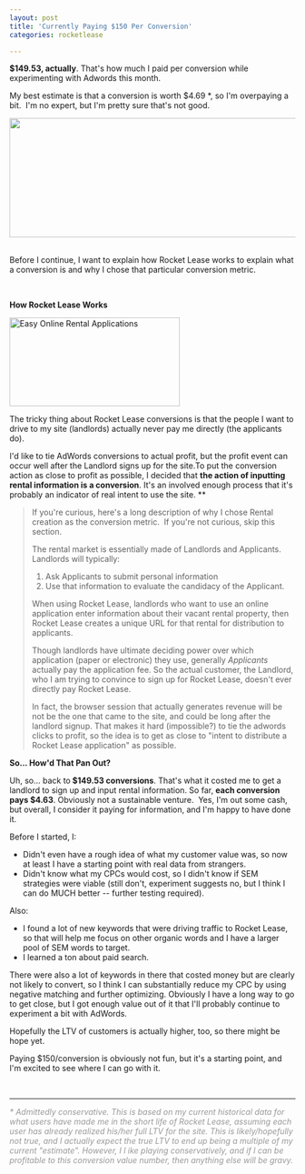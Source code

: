 ```yaml
---
layout: post
title: 'Currently Paying $150 Per Conversion'
categories: rocketlease

---
```


<strong>$149.53, actually</strong>. That's how much I paid per conversion while experimenting with Adwords this month.

My best estimate is that a conversion is worth $4.69 *, so I'm overpaying a bit.  I'm no expert, but I'm pretty sure that's not good.
<p style="text-align: center;"><a href="/images/CPC21.png"><img class="aligncenter size-full wp-image-153" title="CPC2" src="/images/CPC21.png" alt="" width="782" height="210" /></a> <a href="/images/CPC2.png">
</a></p>
Before I continue, I want to explain how Rocket Lease works to explain what a conversion is and why I chose that particular conversion metric.

&nbsp;

<strong>How Rocket Lease Works</strong>

<a href="http://www.rocketlease.com"><img class="alignright" title="Easy Online Rental Applications" src="/images/rl2-300x156.png" alt="Easy Online Rental Applications" width="300" height="156" /></a>

The tricky thing about Rocket Lease conversions is that the people I want to drive to my site (landlords) actually never pay me directly (the applicants do).

I'd like to tie AdWords conversions to actual profit, but the profit event can occur well after the Landlord signs up for the site.To put the conversion action as close to profit as possible, I decided that <strong>the action of inputting rental information is a conversion</strong>. It's an involved enough process that it's probably an indicator of real intent to use the site. **
<blockquote>If you're curious, here's a long description of why I chose Rental creation as the conversion metric.  If you're not curious, skip this section.

The rental market is essentially made of Landlords and Applicants. Landlords will typically:
<ol>
	<li>Ask Applicants to submit personal information</li>
	<li>Use that information to evaluate the candidacy of the Applicant.</li>
</ol>
When using Rocket Lease, landlords who want to use an online application enter information about their vacant rental property, then Rocket Lease creates a unique URL for that rental for distribution to applicants.

Though landlords have ultimate deciding power over which application (paper or electronic) they use, generally *Applicants* actually pay the application fee. So the actual customer, the Landlord, who I am trying to convince to sign up for Rocket Lease, doesn't ever directly pay Rocket Lease.

In fact, the browser session that actually generates revenue will be not be the one that came to the site, and could be long after the landlord signup. That makes it hard (impossible?) to tie the adwords clicks to profit, so the idea is to get as close to "intent to distribute a Rocket Lease application" as possible.</blockquote>
<strong>So... How'd That Pan Out?</strong>

Uh, so... back to<strong> $149.53 conversions</strong>. That's what it costed me to get a landlord to sign up and input rental information. So far, <strong>each conversion pays $4.63</strong>. Obviously not a sustainable venture.  Yes, I'm out some cash, but overall, I consider it paying for information, and I'm happy to have done it.

Before I started, I:
<ul>
	<li>Didn't even have a rough idea of what my customer value was, so now at least I have a starting point with real data from strangers.</li>
	<li>Didn't know what my CPCs would cost, so I didn't know if SEM strategies were viable (still don't, experiment suggests no, but I think I can do MUCH better -- further testing required).</li>
</ul>
Also:
<ul>
	<li>I found a lot of new keywords that were driving traffic to Rocket Lease, so that will help me focus on other organic words and I have a larger pool of SEM words to target.</li>
	<li>I learned a ton about paid search.</li>
</ul>
There were also a lot of keywords in there that costed money but are clearly not likely to convert, so I think I can substantially reduce my CPC by using negative matching and further optimizing. Obviously I have a long way to go to get close, but I got enough value out of it that I'll probably continue to experiment a bit with AdWords.

Hopefully the LTV of customers is actually higher, too, so there might be hope yet.

Paying $150/conversion is obviously not fun, but it's a starting point, and I'm excited to see where I can go with it.

&nbsp;

<hr />

<address><span style="color: #999999;">* Admittedly conservative. This is based on my current historical data for what users have made me in the short life of Rocket Lease, assuming each user has already realized his/her full LTV for the site. This is likely/hopefully not true, and I actually expect the true LTV to end up being a multiple of my current "estimate". However, I l ike playing conservatively, and if I can be profitable to this conversion value number, then anything else will be gravy.</span></address>
<div><strong>
</strong></div>
<address> </address>
